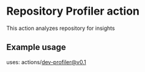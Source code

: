 # Repository Profiler action

This action analyzes repository for insights

## Example usage

uses: actions/dev-profiler@v0.1
